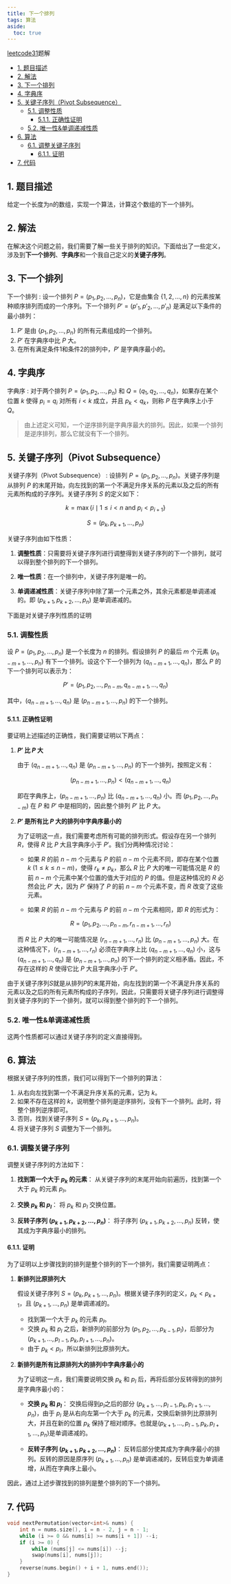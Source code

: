 ```yaml
---
title: 下一个排列
tags: 算法
aside:
  toc: true
---
```


[leetcode31](https://leetcode.cn/problems/next-permutation/description/)题解

<!--more-->

- [1. 题目描述](#1-题目描述)
- [2. 解法](#2-解法)
- [3. 下一个排列](#3-下一个排列)
- [4. 字典序](#4-字典序)
- [5. 关键子序列（Pivot Subsequence）](#5-关键子序列pivot-subsequence)
  - [5.1. 调整性质](#51-调整性质)
    - [5.1.1. 正确性证明](#511-正确性证明)
  - [5.2. 唯一性\&单调递减性质](#52-唯一性单调递减性质)
- [6. 算法](#6-算法)
  - [6.1. 调整关键子序列](#61-调整关键子序列)
    - [6.1.1. 证明](#611-证明)
- [7. 代码](#7-代码)


##  1. 题目描述
给定一个长度为n的数组，实现一个算法，计算这个数组的下一个排列。

## 2. 解法

在解决这个问题之前，我们需要了解一些关于排列的知识。下面给出了一些定义，涉及到**下一个排列**、**字典序**和一个我自己定义的**关键子序列**。

## 3. 下一个排列

下一个排列
: 设一个排列 $P = (p_1, p_2, \ldots, p_n)$，它是由集合 $\{1, 2, \ldots, n\}$ 的元素按某种顺序排列而成的一个序列。下一个排列 $P' = (p'_1, p'_2, \ldots, p'_n)$ 是满足以下条件的最小排列：

1. $P'$ 是由 $\{p_1, p_2, \ldots, p_n\}$ 的所有元素组成的一个排列。
2. $P'$ 在字典序中比 $P$ 大。
3. 在所有满足条件1和条件2的排列中，$P'$ 是字典序最小的。

## 4. 字典序

字典序
: 对于两个排列 $P = (p_1, p_2, \ldots, p_n)$ 和 $Q = (q_1, q_2, \ldots, q_n)$，如果存在某个位置 $k$ 使得 $p_i = q_i$ 对所有 $i < k$ 成立，并且 $p_k < q_k$，则称 $P$ 在字典序上小于 $Q$。

> 由上述定义可知，一个逆序排列是字典序最大的排列。因此，如果一个排列是逆序排列，那么它就没有下一个排列。

## 5. 关键子序列（Pivot Subsequence）

关键子序列（Pivot Subsequence）
: 设排列 $P = (p_1, p_2, \ldots, p_n)$。关键子序列是从排列 $P$ 的末尾开始，向左找到的第一个不满足升序关系的元素以及之后的所有元素所构成的子序列。关键子序列 $S$ 的定义如下：

$$
k = \max \{ i \mid 1 \leq i < n \text{ and } p_i < p_{i+1} \}
$$

$$
S = (p_k, p_{k+1}, \ldots, p_n)
$$

关键子序列由如下性质：

1. **调整性质**：只需要将关键子序列进行调整得到关键子序列的下一个排列，就可以得到整个排列的下一个排列。

2. **唯一性质**：在一个排列中，关键子序列是唯一的。

3. **单调递减性质**：关键子序列中除了第一个元素之外，其余元素都是单调递减的。即 $(p_{k+1}, p_{k+2}, \ldots, p_n)$ 是单调递减的。

下面是对关键子序列性质的证明

### 5.1. 调整性质

设 $P = (p_1, p_2, \ldots, p_n)$ 是一个长度为 $n$ 的排列。假设排列 $P$ 的最后 $m$ 个元素 $(p_{n-m+1}, \ldots, p_n)$ 有下一个排列。设这个下一个排列为 $(q_{n-m+1}, \ldots, q_n)$，那么 $P$ 的下一个排列可以表示为：

$$ P' = (p_1, p_2, \ldots, p_{n-m}, q_{n-m+1}, \ldots, q_n) $$

其中，$(q_{n-m+1}, \ldots, q_n)$ 是 $(p_{n-m+1}, \ldots, p_n)$ 的下一个排列。

#### 5.1.1. 正确性证明

要证明上述描述的正确性，我们需要证明以下两点：
1. **$P'$ 比 $P$ 大**
   
   由于 $(q_{n-m+1}, \ldots, q_n)$ 是 $(p_{n-m+1}, \ldots, p_n)$ 的下一个排列，按照定义有：

    $$ (p_{n-m+1}, \ldots, p_n) < (q_{n-m+1}, \ldots, q_n) $$

    即在字典序上，$(p_{n-m+1}, \ldots, p_n)$ 比 $(q_{n-m+1}, \ldots, q_n)$ 小。而 $(p_1, p_2, \ldots, p_{n-m})$ 在 $P$ 和 $P'$ 中是相同的，因此整个排列 $P'$ 比 $P$ 大。
2. **$P'$ 是所有比 $P$ 大的排列中字典序最小的**
   
    为了证明这一点，我们需要考虑所有可能的排列形式。假设存在另一个排列 $R$，使得 $R$ 比 $P$ 大且字典序小于 $P'$。我们分两种情况讨论：

   - 如果 $R$ 的前 $n-m$ 个元素与 $P$ 的前 $n-m$ 个元素不同，即存在某个位置 $k$ $(1 \leq k \leq n-m)$，使得 $r_k \neq p_k$，那么 $R$ 比 $P$ 大的唯一可能情况是 $R$ 的前 $n-m$ 个元素中某个位置的值大于对应的 $P$ 的值。但是这种情况的 $R$ 必然会比 $P'$ 大，因为 $P'$ 保持了 $P$ 的前 $n-m$ 个元素不变，而 $R$ 改变了这些元素。
  
   - 如果 $R$ 的前 $n-m$ 个元素与 $P$ 的前 $n-m$ 个元素相同，即 $R$ 的形式为：

    $$ R = (p_1, p_2, \ldots, p_{n-m}, r_{n-m+1}, \ldots, r_n) $$

    而 $R$ 比 $P$ 大的唯一可能情况是 $(r_{n-m+1}, \ldots, r_n)$ 比 $(p_{n-m+1}, \ldots, p_n)$ 大。在这种情况下，$(r_{n-m+1}, \ldots, r_n)$ 必须在字典序上比 $(q_{n-m+1}, \ldots, q_n)$ 小，这与 $(q_{n-m+1}, \ldots, q_n)$ 是 $(p_{n-m+1}, \ldots, p_n)$ 的下一个排列的定义相矛盾。因此，不存在这样的 $R$ 使得它比 $P$ 大且字典序小于 $P'$。

由于关键子序列$S$就是从排列$P$的末尾开始，向左找到的第一个不满足升序关系的元素以及之后的所有元素所构成的子序列，因此，只需要将关键子序列进行调整得到关键子序列的下一个排列，就可以得到整个排列的下一个排列。

### 5.2. 唯一性&单调递减性质

这两个性质都可以通过关键子序列的定义直接得到。

## 6. 算法

根据关键子序列的性质，我们可以得到下一个排列的算法：

1. 从右向左找到第一个不满足升序关系的元素，记为 $k$。
2. 如果不存在这样的 $k$，说明整个排列是逆序排列，没有下一个排列。此时，将整个排列逆序即可。
3. 否则，找到关键子序列 $S = (p_k, p_{k+1}, \ldots, p_n)$。
4. 将关键子序列 $S$ 调整为下一个排列。

### 6.1. 调整关键子序列

调整关键子序列的方法如下：

1. **找到第一个大于 $p_k$ 的元素**：
   从关键子序列的末尾开始向前遍历，找到第一个大于 $p_k$ 的元素 $p_l$。

2. **交换 $p_k$ 和 $p_l$**：
   将 $p_k$ 和 $p_l$ 交换位置。

3. **反转子序列 $(p_{k+1}, p_{k+2}, \ldots, p_n)$**：
   将子序列 $(p_{k+1}, p_{k+2}, \ldots, p_n)$ 反转，使其成为字典序最小的排列。


#### 6.1.1. 证明


为了证明以上步骤找到的排列是整个排列的下一个排列，我们需要证明两点：

1. **新排列比原排列大**
   
   假设关键子序列 $S = (p_k, p_{k+1}, \ldots, p_n)$。根据关键子序列的定义，$p_k < p_{k+1}$，且 $(p_{k+1}, \ldots, p_n)$ 是单调递减的。

      - 找到第一个大于 $p_k$ 的元素 $p_l$。
      - 交换 $p_k$ 和 $p_l$ 之后，新排列的前部分为 $(p_1, p_2, \ldots, p_{k-1}, p_l)$，后部分为 $(p_{k+1}, \ldots, p_{l-1}, p_k, p_{l+1}, \ldots, p_n)$。
      - 由于 $p_k < p_l$，所以新排列比原排列大。
2. **新排列是所有比原排列大的排列中字典序最小的**
   
    为了证明这一点，我们需要说明交换 $p_k$ 和 $p_l$ 后，再将后部分反转得到的排列是字典序最小的：
      - **交换 $p_k$ 和 $p_l$**：
        交换后得到$p_l$之后的部分 $(p_{k+1}, \ldots, p_{l-1}, p_k, p_{l+1}, \ldots, p_n)$，由于 $p_l$ 是从右向左第一个大于 $p_k$ 的元素，交换后新排列比原排列大，并且在新的位置 $p_k$ 保持了相对顺序。也就是$(p_{k+1}, \ldots, p_{l-1}, p_k, p_{l+1}, \ldots, p_n)$是单调递减的。

      - **反转子序列 $(p_{k+1}, p_{k+2}, \ldots, p_n)$**：
        反转后部分使其成为字典序最小的排列。反转的原因是原序列 $(p_{k+1}, \ldots, p_n)$ 是单调递减的，反转后变为单调递增，从而在字典序上最小。


因此，通过上述步骤找到的排列是整个排列的下一个排列。


## 7. 代码

```cpp
void nextPermutation(vector<int>& nums) {
    int n = nums.size(), i = n - 2, j = n - 1;
    while (i >= 0 && nums[i] >= nums[i + 1]) --i;
    if (i >= 0) {
        while (nums[j] <= nums[i]) --j;
        swap(nums[i], nums[j]);
    }
    reverse(nums.begin() + i + 1, nums.end());
}
```










